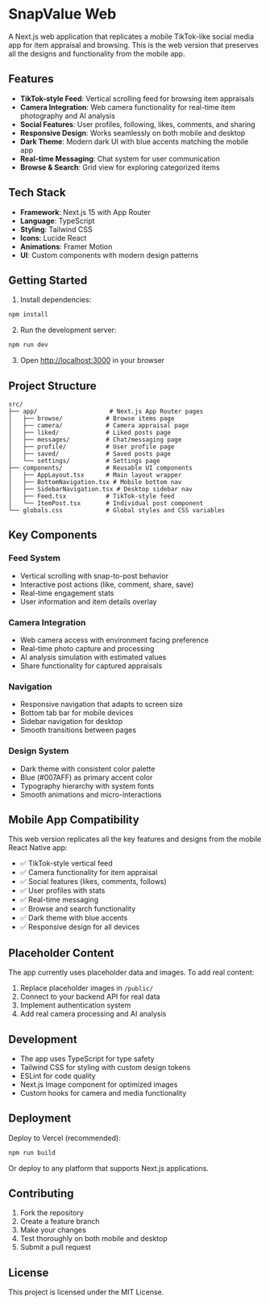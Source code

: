 # SnapValue Web

A Next.js web application that replicates a mobile TikTok-like social media app for item appraisal and browsing. This is the web version that preserves all the designs and functionality from the mobile app.

## Features

- **TikTok-style Feed**: Vertical scrolling feed for browsing item appraisals
- **Camera Integration**: Web camera functionality for real-time item photography and AI analysis
- **Social Features**: User profiles, following, likes, comments, and sharing
- **Responsive Design**: Works seamlessly on both mobile and desktop
- **Dark Theme**: Modern dark UI with blue accents matching the mobile app
- **Real-time Messaging**: Chat system for user communication
- **Browse & Search**: Grid view for exploring categorized items

## Tech Stack

- **Framework**: Next.js 15 with App Router
- **Language**: TypeScript
- **Styling**: Tailwind CSS
- **Icons**: Lucide React
- **Animations**: Framer Motion
- **UI**: Custom components with modern design patterns

## Getting Started

1. Install dependencies:
```bash
npm install
```

2. Run the development server:
```bash
npm run dev
```

3. Open [http://localhost:3000](http://localhost:3000) in your browser

## Project Structure

```
src/
├── app/                    # Next.js App Router pages
│   ├── browse/            # Browse items page
│   ├── camera/            # Camera appraisal page
│   ├── liked/             # Liked posts page
│   ├── messages/          # Chat/messaging page
│   ├── profile/           # User profile page
│   ├── saved/             # Saved posts page
│   └── settings/          # Settings page
├── components/            # Reusable UI components
│   ├── AppLayout.tsx      # Main layout wrapper
│   ├── BottomNavigation.tsx # Mobile bottom nav
│   ├── SidebarNavigation.tsx # Desktop sidebar nav
│   ├── Feed.tsx           # TikTok-style feed
│   └── ItemPost.tsx       # Individual post component
└── globals.css            # Global styles and CSS variables
```

## Key Components

### Feed System
- Vertical scrolling with snap-to-post behavior
- Interactive post actions (like, comment, share, save)
- Real-time engagement stats
- User information and item details overlay

### Camera Integration
- Web camera access with environment facing preference
- Real-time photo capture and processing
- AI analysis simulation with estimated values
- Share functionality for captured appraisals

### Navigation
- Responsive navigation that adapts to screen size
- Bottom tab bar for mobile devices
- Sidebar navigation for desktop
- Smooth transitions between pages

### Design System
- Dark theme with consistent color palette
- Blue (#007AFF) as primary accent color
- Typography hierarchy with system fonts
- Smooth animations and micro-interactions

## Mobile App Compatibility

This web version replicates all the key features and designs from the mobile React Native app:

- ✅ TikTok-style vertical feed
- ✅ Camera functionality for item appraisal
- ✅ Social features (likes, comments, follows)
- ✅ User profiles with stats
- ✅ Real-time messaging
- ✅ Browse and search functionality
- ✅ Dark theme with blue accents
- ✅ Responsive design for all devices

## Placeholder Content

The app currently uses placeholder data and images. To add real content:

1. Replace placeholder images in `/public/`
2. Connect to your backend API for real data
3. Implement authentication system
4. Add real camera processing and AI analysis

## Development

- The app uses TypeScript for type safety
- Tailwind CSS for styling with custom design tokens
- ESLint for code quality
- Next.js Image component for optimized images
- Custom hooks for camera and media functionality

## Deployment

Deploy to Vercel (recommended):

```bash
npm run build
```

Or deploy to any platform that supports Next.js applications.

## Contributing

1. Fork the repository
2. Create a feature branch
3. Make your changes
4. Test thoroughly on both mobile and desktop
5. Submit a pull request

## License

This project is licensed under the MIT License.
